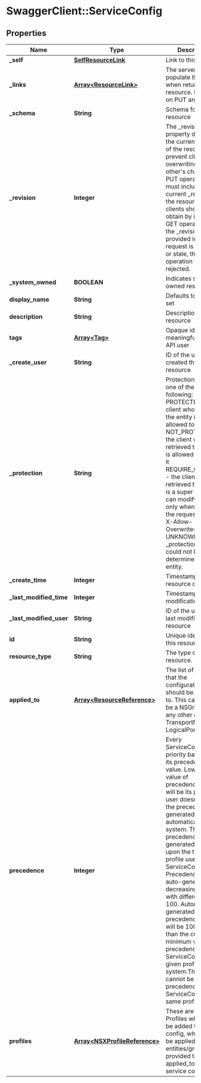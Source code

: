 # SwaggerClient::ServiceConfig

## Properties
Name | Type | Description | Notes
------------ | ------------- | ------------- | -------------
**_self** | [**SelfResourceLink**](SelfResourceLink.md) | Link to this resource | [optional] 
**_links** | [**Array&lt;ResourceLink&gt;**](ResourceLink.md) | The server will populate this field when returing the resource. Ignored on PUT and POST. | [optional] 
**_schema** | **String** | Schema for this resource | [optional] 
**_revision** | **Integer** | The _revision property describes the current revision of the resource. To prevent clients from overwriting each other&#39;s changes, PUT operations must include the current _revision of the resource, which clients should obtain by issuing a GET operation. If the _revision provided in a PUT request is missing or stale, the operation will be rejected. | [optional] 
**_system_owned** | **BOOLEAN** | Indicates system owned resource | [optional] 
**display_name** | **String** | Defaults to ID if not set | [optional] 
**description** | **String** | Description of this resource | [optional] 
**tags** | [**Array&lt;Tag&gt;**](Tag.md) | Opaque identifiers meaningful to the API user | [optional] 
**_create_user** | **String** | ID of the user who created this resource | [optional] 
**_protection** | **String** | Protection status is one of the following: PROTECTED - the client who retrieved the entity is not allowed             to modify it. NOT_PROTECTED - the client who retrieved the entity is allowed                 to modify it REQUIRE_OVERRIDE - the client who retrieved the entity is a super                    user and can modify it, but only when providing                    the request header X-Allow-Overwrite&#x3D;true. UNKNOWN - the _protection field could not be determined for this           entity.  | [optional] 
**_create_time** | **Integer** | Timestamp of resource creation | [optional] 
**_last_modified_time** | **Integer** | Timestamp of last modification | [optional] 
**_last_modified_user** | **String** | ID of the user who last modified this resource | [optional] 
**id** | **String** | Unique identifier of this resource | [optional] 
**resource_type** | **String** | The type of this resource. | [optional] 
**applied_to** | [**Array&lt;ResourceReference&gt;**](ResourceReference.md) | The list of entities that the configurations should be applied to. This can either be a NSGroup or any other entity like TransportNode, LogicalPorts etc.  | [optional] 
**precedence** | **Integer** | Every ServiceConfig has a priority based upon its precedence value. Lower the value of precedence, higher will be its priority. If user doesnt specify the precedence, it is generated automatically by system. The precedence is generated based upon the type of profile used in ServiceConfig. Precedence are auto-generated in decreasing order with difference of 100. Automatically generated precedence value will be 100 less than the current minimum value of precedence of ServiceConfig of a given profile type in system.There cannot be duplicate precedence for ServiceConfig of same profile type.  | [optional] 
**profiles** | [**Array&lt;NSXProfileReference&gt;**](NSXProfileReference.md) | These are the NSX Profiles which will be added to service config, which will be applied to entities/groups provided to applied_to field of service config.  | 


